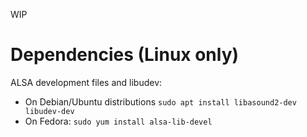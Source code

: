 WIP

# Dependencies (Linux only)
ALSA development files and libudev:
- On Debian/Ubuntu distributions `sudo apt install libasound2-dev libudev-dev`
- On Fedora: `sudo yum install alsa-lib-devel`
